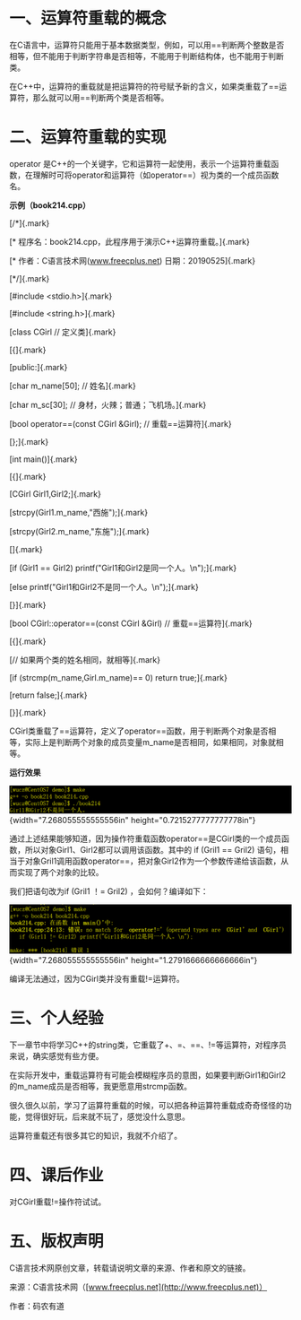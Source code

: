 # 一、运算符重载的概念

在C语言中，运算符只能用于基本数据类型，例如，可以用==判断两个整数是否相等，但不能用于判断字符串是否相等，不能用于判断结构体，也不能用于判断类。

在C++中，运算符的重载就是把运算符的符号赋予新的含义，如果类重载了==运算符，那么就可以用==判断两个类是否相等。

# 二、运算符重载的实现

operator
是C++的一个关键字，它和运算符一起使用，表示一个运算符重载函数，在理解时可将operator和运算符（如operator==）视为类的一个成员函数名。

**示例（book214.cpp）**

[/\*]{.mark}

[\* 程序名：book214.cpp，此程序用于演示C++运算符重载。]{.mark}

[\* 作者：C语言技术网(www.freecplus.net) 日期：20190525]{.mark}

[\*/]{.mark}

[#include \<stdio.h\>]{.mark}

[#include \<string.h\>]{.mark}

[class CGirl // 定义类]{.mark}

[{]{.mark}

[public:]{.mark}

[char m_name\[50\]; // 姓名]{.mark}

[char m_sc\[30\]; // 身材，火辣；普通；飞机场。]{.mark}

[bool operator==(const CGirl &Girl); // 重载==运算符]{.mark}

[};]{.mark}

[int main()]{.mark}

[{]{.mark}

[CGirl Girl1,Girl2;]{.mark}

[strcpy(Girl1.m_name,\"西施\");]{.mark}

[strcpy(Girl2.m_name,\"东施\");]{.mark}

[]{.mark}

[if (Girl1 == Girl2) printf(\"Girl1和Girl2是同一个人。\\n\");]{.mark}

[else printf(\"Girl1和Girl2不是同一个人。\\n\");]{.mark}

[}]{.mark}

[bool CGirl::operator==(const CGirl &Girl) // 重载==运算符]{.mark}

[{]{.mark}

[// 如果两个类的姓名相同，就相等]{.mark}

[if (strcmp(m_name,Girl.m_name)== 0) return true;]{.mark}

[return false;]{.mark}

[}]{.mark}

CGirl类重载了==运算符，定义了operator==函数，用于判断两个对象是否相等，实际上是判断两个对象的成员变量m_name是否相同，如果相同，对象就相等。

**运行效果**

![](/images/108/media/image1.png){width="7.268055555555556in"
height="0.7215277777777778in"}

通过上述结果能够知道，因为操作符重载函数operator==是CGirl类的一个成员函数，所以对象Girl1、Girl2都可以调用该函数。其中的 if
(Gril1 ==
Gril2) 语句，相当于对象Gril1调用函数operator==，把对象Girl2作为一个参数传递给该函数，从而实现了两个对象的比较。

我们把语句改为if (Gril1 ！= Gril2) ，会如何？编译如下：

![](/images/108/media/image2.png){width="7.268055555555556in"
height="1.2791666666666666in"}

编译无法通过，因为CGirl类并没有重载!=运算符。

# 三、个人经验

下一章节中将学习C++的string类，它重载了+、=、==、!=等运算符，对程序员来说，确实感觉有些方便。

在实际开发中，重载运算符有可能会模糊程序员的意图，如果要判断Girl1和Girl2的m_name成员是否相等，我更愿意用strcmp函数。

很久很久以前，学习了运算符重载的时候，可以把各种运算符重载成奇奇怪怪的功能，觉得很好玩，后来就不玩了，感觉没什么意思。

运算符重载还有很多其它的知识，我就不介绍了。

# 四、课后作业

对CGirl重载!=操作符试试。

# 五、版权声明

C语言技术网原创文章，转载请说明文章的来源、作者和原文的链接。

来源：C语言技术网（[www.freecplus.net](http://www.freecplus.net)）

作者：码农有道

